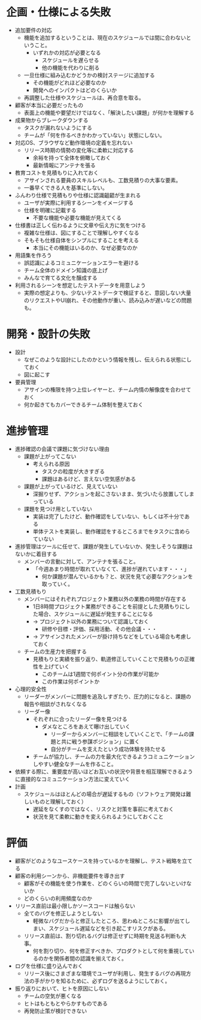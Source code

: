 
# 企画・仕様による失敗

- 追加要件の対応
	- 機能を追加するということは、現在のスケジュールでは間に合わないということ。
		- いずれかの対応が必要となる
			- スケジュールを遅らせる
			- 他の機能を代わりに削る
	- 一旦仕様に組み込むかどうかの検討ステージに追加する
		- その機能がどれほど必要なのか
		- 開発へのインパクトはどのくらいか
	- 再調整した仕様やスケジュールは、再合意を取る。
- 顧客が本当に必要だったもの
	- 表面上の機能や要望だけではなく、「解決したい課題」が何かを理解する
- 成果物からブレークダウンする
	- タスクが漏れないようにする
	- チームが「何を作るべきかわかっていない」状態にしない。
- 対応OS、ブラウザなど動作環境の定義を忘れない
	- リリース時期の情勢の変化等に柔軟に対応する
		- 余裕を持って全体を俯瞰しておく
		- 最新情報にアンテナを張る
- 教育コストを見積もりに入れておく
	- アサインされる要員のスキルレベルも、工数見積りの大事な要素。
	- 一番早くできる人を基準にしない。
- ふんわり仕様で見積もりや仕様に認識齟齬が生まれる
	- ユーザが実際に利用するシーンをイメージする
	- 仕様を明確に記載する
		- 不要な機能や必要な機能が見えてくる
- 仕様書は正しく伝わるように文章や伝え方に気をつける
	- 複雑な仕様は、図にすることで理解しやすくなる
	- そもそも仕様自体をシンプルにすることを考える
		- 本当にその機能はいるのか、なぜ必要なのか
- 用語集を作ろう
	- 誤認識によるコミュニケーションエラーを避ける
	- チーム全体のドメイン知識の底上げ
	- みんなで育てる文化を醸成する
- 利用されるシーンを想定したテストデータを用意しよう
	- 実際の想定よりも、少ないテストデータで検証すると、意図しない大量のリクエストやUI崩れ、その他動作が重い、読み込みが遅いなどの問題も。

# 開発・設計の失敗

- 設計
	- なぜこのような設計にしたのかという情報を残し、伝えられる状態にしておく
	- 図に起こす
- 要員管理
	- アサインの権限を持つ上位レイヤーと、チーム内情の解像度を合わせておく
	- 何か起きてもカバーできるチーム体制を整えておく

# 進捗管理

- 進捗確認の会議で課題に気づけない理由
	- 課題が上がってこない
		- 考えられる原因
			- タスクの粒度が大きすぎる
			- 課題はあるけど、言えない空気感がある
	- 課題が上がっているけど、見えていない
		- 深掘りせず、アクションを起こさないまま、気づいたら放置してしまっている
	- 課題を見つけ用としていない
		- 実装は完了したけど、動作確認をしていない、もしくは不十分である
		- 単体テストを実装し、動作確認をするところまでをタスクに含めらていない
- 進捗管理はツールに任せて、課題が発生していないか、発生しそうな課題はないかに着目する
	- メンバーの言動に対して、アンテナを張ること。
		- 「今週あまり時間が取れていなくて、進捗が遅れています・・・」
			- 何か課題が潜んでいるかも？と、状況を見て必要なアクションを取っていく。
- 工数見積もり
	- メンバーにはそれぞれプロジェクト業務以外の業務の時間が存在する
		- 1日8時間プロジェクト業務ができることを前提とした見積もりにした場合、スケジュールに遅延が発生することになる
		- → プロジェクト以外の業務について認識しておく
			- 研修や目標・評価、採用活動、その他会議・・・
		- → アサインされたメンバーが掛け持ちなどをしている場合も考慮しておく
	- チームの生産力を把握する
		- 見積もりと実績を振り返り、軌道修正していくことで見積もりの正確性を上げていく
			- このチームは1週間で何ポイント分の作業が可能か
			- この作業は何ポイントか
- 心理的安全性
	- リーダーがメンバーに問題を追及しすぎたり、圧力的になると、課題の報告や相談がされなくなる
	- リーダー像
		- それぞれに合ったリーダー像を見つける
			- ダメなところをあえて曝け出していく
				- リーダーからメンバーに相談をしていくことで、「チームの課題と共に戦う参謀ポジション」に置く
				- 自分がチームを支えたという成功体験を持たせる
		- チームが協力し、チームの力を最大化できるようコミュニケーションしやすい健全なチームを作ること。
- 依頼する際に、重要度が高いほどお互いの状況や背景を相互理解できるように直接的なコミュニケーション方法に変えていく
- 計画
	- スケジュールはほとんどの場合が遅延するもの（ソフトウェア開発は難しいものと理解しておく）
		- 遅延をなくすのではなく、リスクと対策を事前に考えておく
		- 状況を見て柔軟に動きを変えられるようにしておくこと

# 評価

- 顧客がどのようなユースケースを持っているかを理解し、テスト戦略を立てる
- 顧客の利用シーンから、非機能要件を導き出す
	- 顧客がその機能を使う作業を、どのくらいの時間で完了しないといけないか
	- どのくらいの利用頻度なのか
- リリース直前は最小限しかソースコードは触らない
	- 全てのバグを修正しようとしない
		- 軽微なバグだからと修正したところ、思わぬところに影響が出てしまい、スケジュール遅延などを引き起こすリスクがある。
	- リリース直前は、割り切れるバグは修正せずに時期を見送る判断も大事。
		- 何を割り切り、何を修正すべきか、プロダクトとして何を重視しているのかを関係者間の認識を揃えておく。
- ログを仕様に盛り込んでおく
	- リリース後にさまざまな環境でユーザが利用し、発生するバグの再現方法の手がかりを知るために、必ずログを送るようにしておく。
- 振り返りにおいて、ヒトを原因にしない
	- チームの空気が悪くなる
	- ヒトはもともとやらかすものである
	- 再発防止策が検討できない
